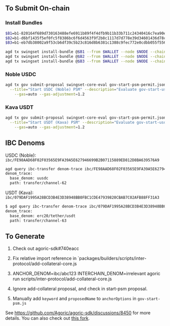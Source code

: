 ## To Submit On-chain

### Install Bundles
```bash
$B1=b1-820164f689d730163488efe6911b89f4f4dfb9b11b33b711c24340416c7ea90ec6a311ceb8c26cc2d1c6624e8d5b714c73eab1a08d99bb81c22d815acefd94fd.json
$B2=b1-d6bf1435f5ef0fc5f8386bc6f6d4563f9f2b8c1117d7d778e39d34601436d78cac7e5000f73857ed5b3dcc76742ff0d392d8a3e3164d7775a9c85ed0c30fdeda.json
$B3=b1-eb7db38002a9f53cb6df39c5b23c816d8b6381c1388c9fec772e0cdbb055f55641da9219a4891ecee5697c9cc3c6a988d0ffa75d191e806f4867990b4ce3df83.json

agd tx swingset install-bundle @$B1 --from $WALLET --node $NODE --chain-id $CHAIN_ID --gas=auto --gas-adjustment=1.2 -y -b block
agd tx swingset install-bundle @$B2 --from $WALLET --node $NODE --chain-id $CHAIN_ID --gas=auto --gas-adjustment=1.2 -y -b block
agd tx swingset install-bundle @$B3 --from $WALLET --node $NODE --chain-id $CHAIN_ID --gas=auto --gas-adjustment=1.2 -y -b block
```

### Noble USDC 

```bash
agd tx gov submit-proposal swingset-core-eval gov-start-psm-permit.json gov-start-usdc-psm.js \
  --title="Start USDC (Noble) PSM" --description="Evaluate gov-start-usdc-psm.js" --deposit=1000000ubld \
    --gas=auto --gas-adjustment=1.2
```


### Kava USDT 

```bash
agd tx gov submit-proposal swingset-core-eval gov-start-psm-permit.json gov-start-usdt-psm.js \
  --title="Start USDT (Kava) PSM" --description="Evaluate gov-start-usdt-psm.js" --deposit=1000000ubld \
    --gas=auto --gas-adjustment=1.2
```

## IBC Denoms

USDC (Noble): `ibc/FE98AAD68F02F03565E9FA39A5E627946699B2B07115889ED812D8BA639576A9`

```bash
agd query ibc-transfer denom-trace ibc/FE98AAD68F02F03565E9FA39A5E627946699B2B07115889ED812D8BA639576A9 --node $NODE --chain-id agoric-3
denom_trace:
  base_denom: uusdc
  path: transfer/channel-62
```


USDT (Kava): `ibc/079DAF1995A28BCD3B4E3D38948BB0FBC1CDE47939820CBAB7C02AFB88FF31A3`

```bash
$ agd query ibc-transfer denom-trace ibc/079DAF1995A28BCD3B4E3D38948BB0FBC1CDE47939820CBAB7C02AFB88FF31A3 --node $NODE --chain-id agoric-3
denom_trace:
  base_denom: erc20/tether/usdt
  path: transfer/channel-63
```


## To Generate

1. Check out agoric-sdk#740eacc

2. Fix relative import reference in `packages/builders/scripts/inter-protocol/add-collateral-core.js

3. ANCHOR_DENOM=ibc/abc123 INTERCHAIN_DENOM=irrelevant agoric run scripts/inter-protocol/add-collateral-core.js

4. Ignore add-collateral proposal, and check in start-psm proposal.

5. Manually add `keyword` and `proposedName` to `anchorOptions` in `gov-start-psm.js`


See https://github.com/Agoric/agoric-sdk/discussions/8450 for more details. You can also check out [this fork](https://github.com/Agoric/agoric-sdk/compare/master...0xpatrickdev:agoric-sdk:pc/psm-proposals?expand=1).
